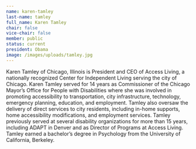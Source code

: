 ```yaml
---
name: karen-tamley
last-name: tamley
full_name: Karen Tamley
chair: false
vice-chair: false
member: public
status: current
president: Obama
image: /images/uploads/tamley.jpg
---
```


  Karen Tamley of Chicago, Illinois is President and CEO of Access Living, a
  nationally recognized Center for Independent Living serving the city of
  Chicago.  Karen Tamley served for 14 years as Commissioner of the Chicago
  Mayor’s Office for People with Disabilities where she was involved in
  promoting accessibility to transportation, city infrastructure, technology,
  emergency planning, education, and employment.  Tamley also oversaw the
  delivery of direct services to city residents, including in-home supports,
  home accessibility modifications, and employment services.  Tamley previously
  served at several disability organizations for more than 15 years, including
  ADAPT in Denver and as Director of Programs at Access Living.  Tamley earned a
  bachelor’s degree in Psychology from the University of California, Berkeley.


